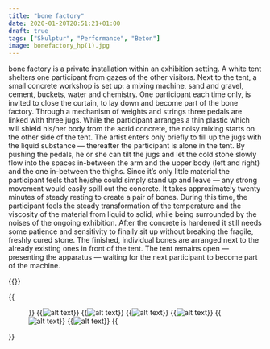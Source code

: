 ```yaml
---
title: "bone factory"
date: 2020-01-20T20:51:21+01:00
draft: true
tags: ["Skulptur", "Performance", "Beton"]
image: bonefactory_hp(1).jpg
---
```


bone factory is a private installation within an exhibition setting. A white tent shelters one participant from gazes of the other visitors. Next to the tent, a small concrete workshop is set up: a mixing machine, sand and gravel, cement, buckets, water and chemistry. One participant each time only, is invited to close the curtain, to lay down and become part of the bone factory. Through a mechanism of weights and strings three pedals are linked with three jugs. While the participant arranges a thin plastic which will shield his/her body from the acrid concrete, the noisy mixing starts on the other side of the tent. The artist enters only briefly to fill up the jugs with the liquid substance — thereafter the participant is alone in the tent. By pushing the pedals, he or she can tilt the jugs and let the cold stone slowly flow into the spaces in-between the arm and the upper body (left and right) and the one in-between the thighs. Since it’s only little material the participant feels that he/she could simply stand up and leave — any strong movement would easily spill out the concrete. It takes approximately twenty minutes of steady resting to create a pair of bones. During this time, the participant feels the steady transformation of the temperature and the viscosity of the material from liquid to solid, while being surrounded by the noises of the ongoing exhibition. After the concrete is hardened it still needs some patience and sensitivity to finally sit up without breaking the fragile, freshly cured stone. The finished, individual bones are arranged next to the already existing ones in front of the tent. The tent remains open — presenting the apparatus — waiting for the next participant to become part of the machine.

{{<space>}}

{{<figure figcaption="" >}}
  {{<img src=bonefactory_hp(1).jpg alt="alt text" >}}
  {{<img src=bonefactory_hp(2).jpg alt="alt text" >}}
  {{<img src=bonefactory_hp(3).jpg alt="alt text" >}}
  {{<img src=bonefactory_hp(5).jpg alt="alt text" >}}
  {{<img src=bonefactory_hp(6).jpg alt="alt text" >}}
  {{<img src=bonefactory_hp(7).jpg alt="alt text" >}}
{{</figure >}}
